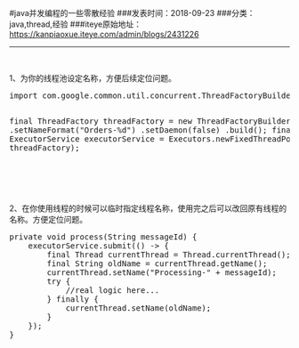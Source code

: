 #java并发编程的一些零散经验
###发表时间：2018-09-23
###分类：java,thread,经验
###iteye原始地址：<a href="https://kanpiaoxue.iteye.com/admin/blogs/2431226" target="_blank">https://kanpiaoxue.iteye.com/admin/blogs/2431226</a>

---

<div class="iteye-blog-content-contain" style="font-size: 14px;"> 
 <p>&nbsp;</p> 
 <p>1、为你的线程池设定名称，方便后续定位问题。</p> 
 <pre name="code" class="java">import com.google.common.util.concurrent.ThreadFactoryBuilder;
 
final ThreadFactory threadFactory = new ThreadFactoryBuilder()
        .setNameFormat("Orders-%d")
        .setDaemon(false)
        .build();
final ExecutorService executorService = 
Executors.newFixedThreadPool(10, threadFactory);
</pre> 
 <p>&nbsp;</p> 
 <p>&nbsp;</p> 
 <p>2、在你使用线程的时候可以临时指定线程名称，使用完之后可以改回原有线程的名称。方便定位问题。</p> 
 <pre name="code" class="java">private void process(String messageId) {
    executorService.submit(() -&gt; {
        final Thread currentThread = Thread.currentThread();
        final String oldName = currentThread.getName();
        currentThread.setName("Processing-" + messageId);
        try {
            //real logic here...
        } finally {
            currentThread.setName(oldName);
        }
    });
}</pre> 
 <p>&nbsp;</p> 
 <p>&nbsp;</p> 
</div>